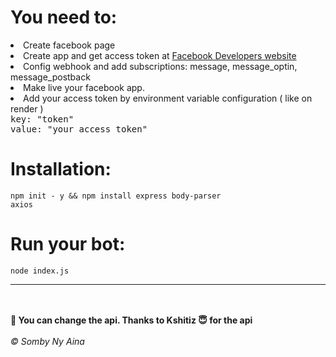 # You need to:
<li>Create facebook page</li>
<li>Create app and get access token at <a href="https://developers.facebook.com">Facebook Developers website</a></li>
<li>Config webhook and add subscriptions: message, message_optin, message_postback</li>
<li>Make live your facebook app.</li>
<li>Add your access token by environment variable configuration ( like on render )</li>
<tt>key: "token"</tt><br>
<tt>value: "your access token"</tt>

# Installation:
<code>npm init - y && npm install express body-parser axios</code>

# Run your bot:
<code>node index.js</code>
<hr><br><br>
<b>📌 You can change the api. Thanks to Kshitiz 😇 for the api</b><br><br>
<i>&copy; Somby Ny Aina</i>
